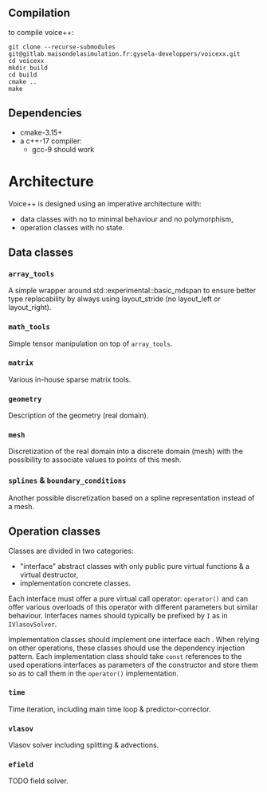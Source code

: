 ## Compilation

to compile voice++:

```
git clone --recurse-submodules git@gitlab.maisondelasimulation.fr:gysela-developpers/voicexx.git
cd voicexx
mkdir build
cd build
cmake ..
make
```

## Dependencies

* cmake-3.15+
* a c++-17 compiler:
  * gcc-9 should work

# Architecture

Voice++ is designed using an imperative architecture with:
* data classes with no to minimal behaviour and no polymorphism,
* operation classes with no state.

## Data classes

### `array_tools`

A simple wrapper around std::experimental::basic_mdspan to ensure better type
replacability by always using layout_stride (no layout_left or layout_right).

### `math_tools`

Simple tensor manipulation on top of `array_tools`.

### `matrix`

Various in-house sparse matrix tools.

### `geometry`

Description of the geometry (real domain).

### `mesh`

Discretization of the real domain into a discrete domain (mesh) with the
possibility to associate values to points of this mesh.

### `splines` & `boundary_conditions`

Another possible discretization based on a spline representation instead of a
mesh.

## Operation classes

Classes are divided in two categories:
* "interface" abstract classes with only public pure virtual functions & a
  virtual destructor,
* implementation concrete classes.

Each interface must offer a pure virtual call operator: `operator()` and can
offer various overloads of this operator with different parameters but similar
behaviour.
Interfaces names should typically be prefixed by `I` as in `IVlasovSolver`.

Implementation classes should implement one interface each .
When relying on other operations, these classes should use the dependency
injection pattern.
Each implementation class should take `const` references to the used operations
interfaces as parameters of the constructor and store them so as to call them in
the `operator()` implementation.

### `time`

Time iteration, including main time loop & predictor-corrector.

### `vlasov`

Vlasov solver including splitting & advections.

### `efield`

TODO field solver.

